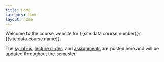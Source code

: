 ```yaml
---
title: Home
category: home
layout: home
---
```


Welcome to the course website for {{site.data.course.number}}: {{site.data.course.name}}.


The [syllabus](syllabus.html), [lecture slides](slides.html), and
[assignments](assignments.html) are posted here and will be updated throughout
the semester.
